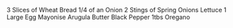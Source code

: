 3 Slices of Wheat Bread
1/4 of an Onion
2 Stings of Spring Onions
Lettuce
1 Large Egg
Mayonise
Arugula
Butter
Black Pepper
1tbs Oregano
